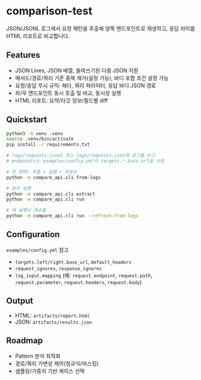 # comparison-test

JSON/JSONL 로그에서 요청 패턴을 추출해 양쪽 엔드포인트로 재생하고, 응답 차이를 HTML 리포트로 비교합니다.

## Features
- JSON Lines, JSON 배열, 들여쓰기된 다중 JSON 지원
- 메서드/경로/쿼리 기준 중복 제거(설정 가능), 바디 포함 조건 설정 가능
- 요청/응답 무시 규칙: 헤더, 쿼리 파라미터, 응답 바디 JSON 경로
- 좌/우 엔드포인트 동시 호출 및 비교, 동시성 실행
- HTML 리포트: 요약/타깃 정보/필드별 diff

## Quickstart
```bash
python3 -m venv .venv
source .venv/bin/activate
pip install -r requirements.txt

# logs/requests.jsonl 또는 logs/requests.json에 로그를 두고
# endpoints는 examples/config.yml의 targets.*.base_url을 수정

# 한 번에: 추출 + 실행 + 리포트
python -m compare_api.cli from-logs

# 분리 실행
python -m compare_api.cli extract
python -m compare_api.cli run

# 매 실행시 재추출
python -m compare_api.cli run --refresh-from-logs
```

## Configuration
`examples/config.yml` 참고
- `targets.left/right.base_url`, `default_headers`
- `request_ignores`, `response_ignores`
- `log_input.mapping` (예: `request.endpoint`, `request.path`, `request.parameter`, `request.headers`, `request.body`)

## Output
- HTML: `artifacts/report.html`
- JSON: `artifacts/results.json`

## Roadmap
- Pattern 분석 최적화
- 경로/쿼리 가변성 제어(정규식/마스킹)
- 샘플링/가중치 기반 케이스 선택
